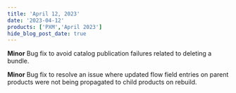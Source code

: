 ```yaml
---
title: 'April 12, 2023'
date: '2023-04-12'
products: ['PXM','April 2023']
hide_blog_post_date: true
---
```

**Minor**
Bug fix to avoid catalog publication failures related to deleting a bundle.

**Minor**
Bug fix to resolve an issue where updated flow field entries on parent products were not being propagated to child products on rebuild.

